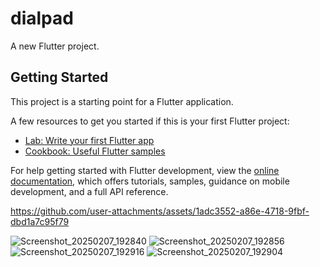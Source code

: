 # dialpad

A new Flutter project.

## Getting Started

This project is a starting point for a Flutter application.

A few resources to get you started if this is your first Flutter project:

- [Lab: Write your first Flutter app](https://docs.flutter.dev/get-started/codelab)
- [Cookbook: Useful Flutter samples](https://docs.flutter.dev/cookbook)

For help getting started with Flutter development, view the
[online documentation](https://docs.flutter.dev/), which offers tutorials,
samples, guidance on mobile development, and a full API reference.


https://github.com/user-attachments/assets/1adc3552-a86e-4718-9fbf-dbd1a7c95f79

![Screenshot_20250207_192840](https://github.com/user-attachments/assets/577839e6-aa2f-4b09-8aa4-1d6b1d389fb5)
![Screenshot_20250207_192856](https://github.com/user-attachments/assets/62fd4753-0d3e-4eab-bac3-537e8a5cec26)
![Screenshot_20250207_192916](https://github.com/user-attachments/assets/92e0a8e0-e4d6-43bf-bf9d-dc1505db5d48)
![Screenshot_20250207_192904](https://github.com/user-attachments/assets/dda9f863-900e-4aac-bfcb-f282da1b20e4)
